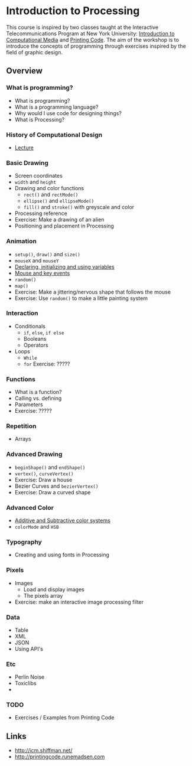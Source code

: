 Introduction to Processing
==========================

This course is inspired by two classes taught at the Interactive Telecommunications Program at New York University: [Introduction to Computational Media](https://github.com/ITPNYU/ICM-2013/blob/master/Syllabus-2013-All.md) and [Printing Code](http://printingcode.runemadsen.com/). The aim of the workshop is to introduce the concepts of programming through exercises inspired by the field of graphic design.

Overview
--------

### What is programming?

* What is programming?
* What is a programming language?
* Why would I use code for designing things?
* What is Processing?

### History of Computational Design

* [Lecture](http://printingcode.runemadsen.com/lecture-intro/)

### Basic Drawing

* Screen coordinates
* `width` and `height`
* Drawing and color functions
    * `rect()` and `rectMode()`
    * `ellipse()` and `ellipseMode()`
    * `fill()` and `stroke()` with greyscale and color
* Processing reference
* Exercise: Make a drawing of an alien
* Positioning and placement in Processing

### Animation

* `setup()`, `draw()` and `size()`
* `mouseX` and `mouseY`
* [Declaring, initializing and using variables](https://github.com/shiffman/LearningProcessing/tree/master/chp04_variables)
* [Mouse and key events](https://github.com/shiffman/LearningProcessing/blob/master/chp03_flow/example_3_5_mouse_key_events/example_3_5_mouse_key_events.pde)
* `random()`
* `map()`
* Exercise: Make a jittering/nervous shape that follows the mouse
* Exercise: Use `random()` to make a little painting system

### Interaction

* Conditionals
    - `if`, `else`, `if else`
    - Booleans
    - Operators
* Loops
    - `While`
    - `for` 
Exercise: ?????

### Functions

* What is a function?
* Calling vs. defining
* Parameters
* Exercise: ?????

### Repetition

* Arrays

### Advanced Drawing

* `beginShape()` and `endShape()`
* `vertex()`, `curveVertex()`
* Exercise: Draw a house
* Bezier Curves and `bezierVertex()`
* Exercise: Draw a curved shape

### Advanced Color

* [Additive and Subtractive color systems](http://printingcode.runemadsen.com/lecture-color/)
* `colorMode` and `HSB`

### Typography

* Creating and using fonts in Processing

### Pixels

* Images
    - Load and display images
    - The pixels array
* Exercise: make an interactive image processing filter

### Data

* Table
* XML
* JSON
* Using API's

### Etc

* Perlin Noise
* Toxiclibs
* 

### TODO

* Exercises / Examples from Printing Code

Links
-----

* http://icm.shiffman.net/
* http://printingcode.runemadsen.com











